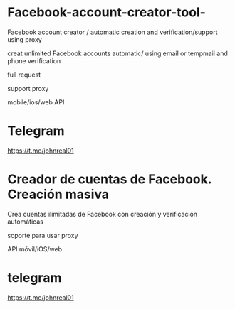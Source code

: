 # Facebook-account-creator-tool-
Facebook account creator / automatic creation and verification/support using proxy

creat unlimited Facebook accounts automatic/ using email or tempmail and phone verification 
 
full request 

support proxy

mobile/ios/web API

# Telegram
https://t.me/johnreal01


# Creador de cuentas de Facebook. Creación masiva

Crea cuentas ilimitadas de Facebook con creación y verificación automáticas

soporte para usar proxy

API móvil/iOS/web

# telegram
https://t.me/johnreal01


